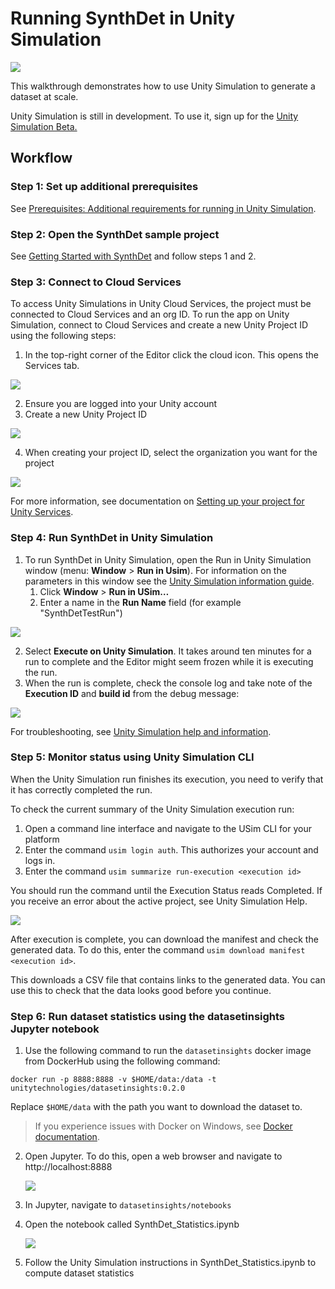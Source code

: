 # Running SynthDet in Unity Simulation
<img src="images/Synthetic Data pipeline-SynthDet cloud.png" align="middle"/>

This walkthrough demonstrates how to use Unity Simulation to generate a dataset at scale.

Unity Simulation is still in development. To use it, sign up for the [Unity Simulation Beta.](https://unity.com/products/simulation)

## Workflow

### Step 1: Set up additional prerequisites
See [Prerequisites: Additional requirements for running in Unity Simulation](Prerequisites.md).

### Step 2: Open the SynthDet sample project
See [Getting Started with SynthDet](GettingStartedSynthDet.md) and follow steps 1 and 2. 

### Step 3: Connect to Cloud Services 
To access Unity Simulations in Unity Cloud Services, the project must be connected to Cloud Services and an org ID. To run the app on Unity Simulation, connect to Cloud Services and create a new Unity Project ID using the following steps:

1. In the top-right corner of the Editor click the cloud icon. This opens the Services tab. 

<img src="images/OpenCloudServices.png" align="middle"/>

2. Ensure you are logged into your Unity account
3. Create a new Unity Project ID 

<img src="images/CreateNewUnityProjectID.png" align="middle"/>

4. When creating your project ID, select the organization you want for the project

<img src="images/UnityProjectIdOrg.PNG" align="middle"/>

For more information, see documentation on [Setting up your project for Unity Services](https://docs.unity3d.com/Manual/SettingUpProjectServices.html). 

### Step 4: Run SynthDet in Unity Simulation

1. To run SynthDet in Unity Simulation, open the Run in Unity Simulation window (menu: **Window** > **Run in Usim**). For information on the parameters in this window see the [Unity Simulation information guide](UnitySimulationHelpInformation.md).
    1. Click **Window** > **Run in USim…**
    2. Enter a name in the **Run Name** field (for example "SynthDetTestRun")

<img src="images/USimRunWindow.PNG" align="middle"/>

2. Select **Execute on Unity Simulation**. It takes around ten minutes for a run to complete and the Editor might seem frozen while it is executing the run.
3. When the run is complete, check the console log and take note of the **Execution ID** and **build id** from the debug message: 

<img src="images/NoteExecutionID.PNG" align="middle"/>

For troubleshooting, see [Unity Simulation help and information](UnitySimulationHelpInformation.md). 

### Step 5: Monitor status using Unity Simulation CLI
When the Unity Simulation run finishes its execution, you need to verify that it has correctly completed the run.

To check the current summary of the Unity Simulation execution run:

1. Open a command line interface and navigate to the USim CLI for your platform 
2. Enter the command `usim login auth`. This authorizes your account and logs in.
3. Enter the command `usim summarize run-execution <execution id>`

You should run the command until the Execution Status reads Completed. If you receive an error about the active project, see Unity Simulation Help. 

<img src="images/usimSumExecution.PNG" align="middle"/>

After execution is complete, you can download the manifest and check the generated data. To do this, enter the command `usim download manifest <execution id>`. 

This downloads a CSV file that contains links to the generated data. You can use this to check that the data looks good before you continue. 

### Step 6: Run dataset statistics using the datasetinsights Jupyter notebook

1. Use the following command to run the `datasetinsights` docker image from DockerHub using the following command:

```docker run -p 8888:8888 -v $HOME/data:/data -t unitytechnologies/datasetinsights:0.2.0```

Replace `$HOME/data` with the path you want to download the dataset to.

> If you experience issues with Docker on Windows, see [Docker documentation](Docker.md).

2. Open Jupyter. To do this, open a web browser and navigate to http://localhost:8888
   
    <img src="images/jupyterFolder.PNG" align="middle"/>

3. In Jupyter, navigate to `datasetinsights/notebooks`
4. Open the notebook called SynthDet_Statistics.ipynb 

    <img src="images/theaNotebook.PNG" align="middle"/>

5. Follow the Unity Simulation instructions in SynthDet_Statistics.ipynb to compute dataset statistics
